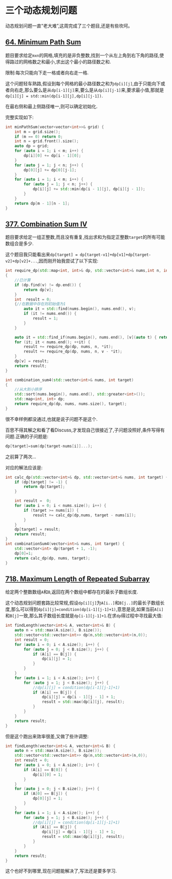 # 三个动态规划问题

动态规划问题一直“老大难”,这周完成了三个题目,还是有些坎坷。

## [64. Minimum Path Sum](https://leetcode.com/problems/minimum-path-sum/)

题目要求给定`mxn`的网格,填充的是非负整数,找到一个从左上角到右下角的路径,使得路过的网格数之和最小,求出这个最小的路径数之和.

限制:每次只能向下走一格或者向右走一格.

这个问题轻车熟路,假设到每个网格的最小路径数之和为`dp[i][j]`,由于只能向下或者向右走,那么要么是从`dp[i-1][j]`来,要么是从`dp[i][j-1]`来,要求最小值,那就是`dp[i][j] = std::min(dp[i-1][j],dp[i][j-1])`.

在最右侧和最上侧路径唯一,则可以确定初始化.

完整实现如下:

```C++
int minPathSum(vector<vector<int>>& grid) {
    int m = grid.size();
    if (m == 0) return 0;
    int n = grid.front().size();
    auto dp = grid;
    for (auto i = 1; i < m; i++) {
        dp[i][0] += dp[i - 1][0];
    }
    for (auto j = 1; j < n; j++) {
        dp[0][j] += dp[0][j-1];
    }
    for (auto i = 1; i < m; i++) {
        for (auto j = 1; j < n; j++) {
            dp[i][j] += std::min(dp[i - 1][j], dp[i][j - 1]);
        }
    }
    return dp[m - 1][n - 1];
}
```

## [377. Combination Sum IV](https://leetcode.com/problems/combination-sum-iv/)

题目要求给定一组正整数,而且没有重复,找出求和为指定正整数`target`的所有可能数组合是多少.

这个题目我只能看出来`dp[target] = dp[target-v1]+dp[v1]+dp[target-v2]+dp[v2]+...`,因而刚开始我尝试了以下实现:

```C++
int require_dp(std::map<int, int>& dp, std::vector<int>& nums,int n, int v)
{
    //已计算
    if (dp.find(v) != dp.end()) {
        return dp[v];
    }
    int  result = 0;
    {//在数据中存在则初始值为1
        auto it = std::find(nums.begin(), nums.end(), v);
        if (it != nums.end()) {
            result = 1;
        }
    }

    auto it = std::find_if(nums.begin(), nums.end(), [v](auto t) { return v > t; });
    for (it; it < nums.end(); ++it) {
        result += require_dp(dp, nums, n, *it);
        result += require_dp(dp, nums, n, v - *it);
    }
    dp[v] = result;
    return result;
}

int combination_sum4(std::vector<int>& nums, int target)
{
    //从大到小排序
    std::sort(nums.begin(), nums.end(), std::greater<int>());
    std::map<int, int> dp;
    return require_dp(dp, nums, nums.size(), target);
}
```

很不幸样例都没通过,也就是说子问题不是这个.

百思不得其解之和看了看Discuss,才发现自己很接近了,子问题没照好,条件写得有问题.正确的子问题是:

```C++
dp[target]=sum(dp[target-nums[i]]...);
```

之前算了两次...

对应的解法应该是:

```C++
int calc_dp(std::vector<int>& dp, std::vector<int>& nums, int target) {
    if (dp[target] != -1) {
        return dp[target];
    }

    int result =  0;
    for (auto i = 0; i < nums.size(); i++) {
        if (target >= nums[i]) {
            result += calc_dp(dp,nums, target - nums[i]);
        }
    }
    dp[target] = result;
    return result;
}
int combinationSum4(vector<int>& nums, int target) {
    std::vector<int> dp(target + 1, -1);
    dp[0]=1;
    return calc_dp(dp, nums, target);
}
```

## [718. Maximum Length of Repeated Subarray](https://leetcode.com/problems/maximum-length-of-repeated-subarray/)

给定两个整数数组`A`和`B`,返回在两个数组中都存在的最长子数组长度.

这个动态规划问题套路比较常规,假设`dp[i][j]`为`A[i..]`和`B[j..]`的最长子数组长度,那么可以得到`dp[i][j]=condition(dp[i-1][j-1]+1)`,意思是说,如果当前`A[i]`和`B[j]`一致,那么其子数组长度就是`dp[i-1][j-1]+1`.在求`dp`得过程中寻找最大值:

```C++
int findLength(vector<int>& A, vector<int>& B) {
    auto n = std::max(A.size(), B.size());
    std::vector<std::vector<int>> dp(n,std::vector<int>(n,0));
    int result = 0;
    for (auto i = 0; i < A.size(); i++) {
        for (auto j = 0; j < B.size(); j++) {
            if (A[i] == B[j]) {
                dp[i][j] = 1;
            }
        }
    }
    for (auto i = 1; i < A.size(); i++) {
        for (auto j = 1; j < B.size(); j++) {
            //dp[i][j] = condition(dp[i-1][j-1]+1)
            if (A[i] == B[j]) {
                dp[i][j] = dp[i - 1][j - 1] + 1;
                result = std::max(dp[i][j], result);
            }
        }
    }
    return result;
}
```

但是这个跑出来效率很差,又做了些许调整:

```C++
int findLength(vector<int>& A, vector<int>& B) {
    auto n = std::max(A.size(), B.size());
    std::vector<std::vector<int>> dp(n,std::vector<int>(n,0));
    int result = 0;
    for (auto i = 0; i < A.size(); i++) {
        if (A[i] == B[0]) {
            dp[i][0] = 1;
        }
    }
    for (auto j = 0; j < B.size(); j++) {
        if (A[0] == B[j]) {
            dp[0][j] = 1;
        }
    }
    for (auto i = 1; i < A.size(); i++) {
        for (auto j = 1; j < B.size(); j++) {
            //dp[i][j] = condition(dp[i-1][j-1]+1)
            if (A[i] == B[j]) {
                dp[i][j] = dp[i - 1][j - 1] + 1;
                result = std::max(dp[i][j], result);
            }
        }
    }
    return result;
}
```

这个也好不到哪里,现在问题能解决了,写法还是要多学习.